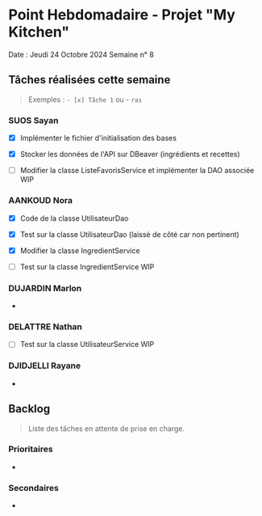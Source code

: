 # Point Hebdomadaire - Projet "My Kitchen"

Date : Jeudi 24 Octobre 2024
Semaine n° 8

## Tâches réalisées cette semaine

> Exemples : `- [x] Tâche 1` ou - `ras`

### SUOS Sayan

- [X] Implémenter le fichier d'initialisation des bases
- [X] Stocker les données de l'API sur DBeaver (ingrédients et recettes)
- [ ] Modifier la classe ListeFavorisService et implémenter la DAO associée WIP


### AANKOUD Nora
- [X] Code de la classe UtilisateurDao 
- [X] Test sur la classe UtilisateurDao (laissé de côté car non pertinent)
- [X] Modifier la classe IngredientService
- [ ] Test sur la classe IngredientService WIP


### DUJARDIN Marlon

-

### DELATTRE Nathan


- [ ] Test sur la classe UtilisateurService WIP

### DJIDJELLI Rayane

-

## Backlog

> Liste des tâches en attente de prise en charge.

### Prioritaires

-

### Secondaires

-
